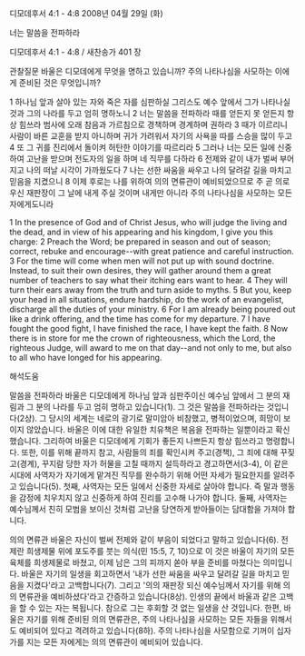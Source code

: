 디모데후서 4:1 - 4:8 
2008년 04월 29일 (화)

너는 말씀을 전파하라



디모데후서 4:1 - 4:8 / 새찬송가 401 장


관찰질문
바울은 디모데에게 무엇을 명하고 있습니까?
주의 나타나심을 사모하는 이에게 준비된 것은 무엇입니까?

1 하나님 앞과 살아 있는 자와 죽은 자를 심판하실 그리스도 예수 앞에서 그가 나타나실 것과 그의 나라를 두고 엄히 명하노니 2 너는 말씀을 전파하라 때를 얻든지 못 얻든지 항상 힘쓰라 범사에 오래 참음과 가르침으로 경책하며 경계하며 권하라 3 때가 이르리니 사람이 바른 교훈을 받지 아니하며 귀가 가려워서 자기의 사욕을 따를 스승을 많이 두고 4 또 그 귀를 진리에서 돌이켜 허탄한 이야기를 따르리라 5 그러나 너는 모든 일에 신중하여 고난을 받으며 전도자의 일을 하며 네 직무를 다하라 6 전제와 같이 내가 벌써 부어지고 나의 떠날 시각이 가까웠도다 7 나는 선한 싸움을 싸우고 나의 달려갈 길을 마치고 믿음을 지켰으니 8 이제 후로는 나를 위하여 의의 면류관이 예비되었으므로 주 곧 의로우신 재판장이 그 날에 내게 주실 것이며 내게만 아니라 주의 나타나심을 사모하는 모든 자에게도니라  

1 In the presence of God and of Christ Jesus, who will judge the living and the dead, and in view of his appearing and his kingdom, I give you this charge: 2 Preach the Word; be prepared in season and out of season; correct, rebuke and encourage--with great patience and careful instruction. 3 For the time will come when men will not put up with sound doctrine. Instead, to suit their own desires, they will gather around them a great number of teachers to say what their itching ears want to hear. 
4 They will turn their ears away from the truth and turn aside to myths. 
5 But you, keep your head in all situations, endure hardship, do the work of an evangelist, discharge all the duties of your ministry. 6 For I am already being poured out like a drink offering, and the time has come for my departure. 7 I have fought the good fight, I have finished the race, I have kept the faith. 8 Now there is in store for me the crown of righteousness, which the Lord, the righteous Judge, will award to me on that day--and not only to me, but also to all who have longed for his appearing.

해석도움





말씀을 전파하라
바울은 디모데에게 하나님 앞과 심판주이신 예수님 앞에서 그 분의 재림과 그 분의 나라를 두고 엄히 명하고 있습니다(1).  그 것은 말씀을 전파하라는 것입니다(2상).  그 당시의 세계는 네로의 광기로 말미암아 비참했고, 병적이었으며, 희망이 보이지 않았습니다.  바울은 이에 대한 유일한 치유책은 복음을 전파하는 일뿐이라고 확신했습니다.  그리하여 바울은 디모데에게 기회가 좋든지 나쁘든지 항상 힘쓰라고 명령합니다.  또한, 이를 위해 끝까지 참고, 사람들의 죄를 확인시켜 주고(경책), 그 죄에 대해 꾸짖고(경계), 꾸지람 당한 자가 허물을 고칠 때까지 설득하라고 경고하면서(3-4), 이 같은 시대에 사역자가 자기에게 맡겨진 직무를 완수하기 위해 어떤 자세가 필요한지를 알려주고 있습니다(5).  첫째, 사역자는 모든 일에서 신중한 자세로 살아야 합니다.  즉 말과 행동을 감정에 치우치지 않고 신중하게 하여 진리를 고수해 나가야 합니다.  둘째, 사역자는 예수님께서 친히 모범을 보이신 것처럼 고난을 당연하게 받아들이는 담대함을 가져야 합니다.

의의 면류관
바울은 자신이 벌써 전제와 같이 부음이 되었다고 말하고 있습니다(6).  전제란 희생제물 위에 포도주를 붓는 의식(민 15:5, 7, 10)으로 이 것은 바울이 자기의 모든 육체를 희생제물로 바쳤고, 이제 남은 그의 피까지 쏟아 부을 준비를 마쳤다는 의미입니다.  바울은 자기의 일생을 회고하면서 '내가 선한 싸움을 싸우고 달려갈 길을 마치고 믿음을 지켰다'라고 고백합니다(7).  그리고 '의의 재판장 되신 예수님께서 자기를 위해 의의 면류관을 예비하셨다'라고 간증하고 있습니다(8상).  인생의 끝에서 바울과 같은 고백을 할 수 있는 자는 복됩니다.  참으로 그는 후회할 것 없는 일생을 산 것입니다.  한편, 바울은 자기를 위해 준비된 의의 면류관은, 주의 나타나심을 사모하는 모든 자들을 위해서도 예비되어 있다고 격려하고 있습니다(8하).  주의 나타나심을 사모함으로 기꺼이 십자가를 지는 모든 자에게는 의의 면류관이 예비되어 있습니다.